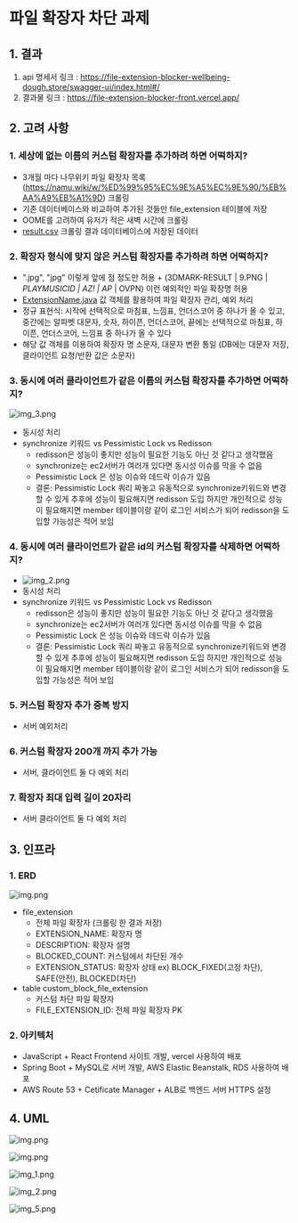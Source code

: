 # 파일 확장자 차단 과제

## 1. 결과
1. api 명세서 링크 : https://file-extension-blocker-wellbeing-dough.store/swagger-ui/index.html#/
2. 결과물 링크 : https://file-extension-blocker-front.vercel.app/

## 2. 고려 사항
### 1. 세상에 없는 이름의 커스텀 확장자를 추가하려 하면 어떡하지?
- 3개월 마다 나무위키 파일 확장자 목록(https://namu.wiki/w/%ED%99%95%EC%9E%A5%EC%9E%90/%EB%AA%A9%EB%A1%9D) 크롤링
- 기존 데이터베이스와 비교하여 추가된 것들만 file_extension 테이블에 저장
- OOME를 고려하여 유저가 적은 새벽 시간에 크롤링
- [result.csv](src%2Fmain%2Fresources%2Fcrawling-result%2Fresult.csv) 크롤링 결과 데이터베이스에 저장된 데이터

### 2. 확장자 형식에 맞지 않은 커스텀 확장자를 추가하려 하면 어떡하지?
- ".jpg", "jpg" 이렇게 앞에 점 정도만 허용 + (3DMARK-RESULT | 9.PNG | _PLAYMUSICID | AZ! | AP_ | OVPN) 이런 예외적인 파일 확장명 허용
- [ExtensionName.java](src%2Fmain%2Fjava%2Fcom%2Fextension%2Fblock%2Fextension%2Fdomain%2Fcomponent%2FExtensionName.java) 
값 객체를 활용하여 파일 확장자 관리, 예외 처리 
- 정규 표현식: 시작에 선택적으로 마침표, 느낌표, 언더스코어 중 하나가 올 수 있고, 중간에는 알파벳 대문자, 숫자, 하이픈, 언더스코어, 끝에는 선택적으로 마침표, 하이픈, 언더스코어, 느낌표 중 하나가 올 수 있다
- 해당 값 객체를 이용하여 확장자 명 소문자, 대문자 변환 통일 (DB에는 대문자 저장, 클라이언트 요청/반환 값은 소문자)

### 3. 동시에 여러 클라이언트가 같은 이름의 커스텀 확장자를 추가하면 어떡하지?
![img_3.png](img_3.png)
- 동시성 처리
- synchronize 키워드 vs Pessimistic Lock vs Redisson
  - redisson은 성능이 좋지만 성능이 필요한 기능도 아닌 것 같다고 생각했음
  - synchronize는 ec2서버가 여러개 있다면 동시성 이슈를 막을 수 없음
  - Pessimistic Lock 은 성능 이슈와 데드락 이슈가 있음
  - 결론: Pessimistic Lock 쿼리 짜놓고 유동적으로 synchronize키워드와 변경할 수 있게 추후에 성능이 필요해지면 redisson 도입
    하지만 개인적으로 성능이 필요해지면 member 테이블이랑 같이 로그인 서비스가 되어 redisson을 도입할 가능성은 적어 보임

### 4. 동시에 여러 클라이언트가 같은 id의 커스텀 확장자를 삭제하면 어떡하지?
- ![img_2.png](img_2.png)
- 동시성 처리
- synchronize 키워드 vs Pessimistic Lock vs Redisson
  - redisson은 성능이 좋지만 성능이 필요한 기능도 아닌 것 같다고 생각했음
  - synchronize는 ec2서버가 여러개 있다면 동시성 이슈를 막을 수 없음
  - Pessimistic Lock 은 성능 이슈와 데드락 이슈가 있음
  - 결론: Pessimistic Lock 쿼리 짜놓고 유동적으로 synchronize키워드와 변경할 수 있게 추후에 성능이 필요해지면 redisson 도입 
하지만 개인적으로 성능이 필요해지면 member 테이블이랑 같이 로그인 서비스가 되어 redisson을 도입할 가능성은 적어 보임

### 5. 커스텀 확장자 추가 중복 방지
- 서버 예외처리

### 6. 커스텀 확장자 200개 까지 추가 가능
- 서버, 클라이언트 둘 다 예외 처리

### 7. 확장자 최대 입력 길이 20자리
- 서버 클라이언트 둘 다 예외 처리




## 3. 인프라

### 1. ERD
![img.png](src/main/resources/readme-images/img.png)

- file_extension
  - 전체 파일 확장자 (크롤링 한 결과 저장)
  - EXTENSION_NAME: 확장자 명
  - DESCRIPTION: 확장자 설명
  - BLOCKED_COUNT: 커스텀에서 차단된 개수
  - EXTENSION_STATUS: 확장자 상태 ex) BLOCK_FIXED(고정 차단), SAFE(안전), BLOCKED(차단)
- table custom_block_file_extension
  - 커스텀 차단 파일 확장자
  - FILE_EXTENSION_ID: 전체 파일 확장자 PK

### 2. 아키텍처

- JavaScript + React Frontend 사이트 개발, vercel 사용하여 배포
- Spring Boot + MySQL로 서버 개발, AWS Elastic Beanstalk, RDS 사용하여 배포
- AWS Route 53 + Cetificate Manager + ALB로 백엔드 서버 HTTPS 설정


## 4. UML
![img.png](img.png)

![img.png](src/main/resources/readme-images/img1.png)

![img_1.png](src/main/resources/readme-images/img_1.png)

![img_2.png](src/main/resources/readme-images/img_2.png)

![img_5.png](src/main/resources/readme-images/img_5.png)

